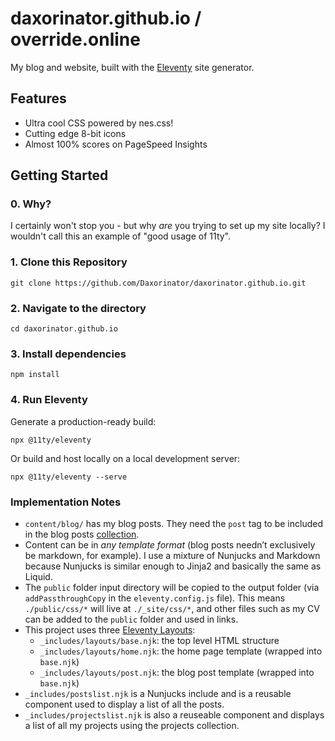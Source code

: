 # daxorinator.github.io / override.online

My blog and website, built with the [Eleventy](https://www.11ty.dev/) site generator.

## Features
* Ultra cool CSS powered by nes.css!
* Cutting edge 8-bit icons
* Almost 100% scores on PageSpeed Insights

## Getting Started
### 0. Why?
I certainly won't stop you - but why *are* you trying to set up my site locally?
I wouldn't call this an example of "good usage of 11ty".

### 1. Clone this Repository

```
git clone https://github.com/Daxorinator/daxorinator.github.io.git
```

### 2. Navigate to the directory

```
cd daxorinator.github.io
```

### 3. Install dependencies

```
npm install
```

### 4. Run Eleventy

Generate a production-ready build:

```
npx @11ty/eleventy
```

Or build and host locally on a local development server:

```
npx @11ty/eleventy --serve
```

### Implementation Notes

- `content/blog/` has my blog posts. They need the `post` tag to be included in the blog posts [collection](https://www.11ty.dev/docs/collections/).
- Content can be in _any template format_ (blog posts needn’t exclusively be markdown, for example). I use a mixture of Nunjucks and Markdown because Nunjucks is similar enough to Jinja2 and basically the same as Liquid.
- The `public` folder input directory will be copied to the output folder (via `addPassthroughCopy` in the `eleventy.config.js` file). This means `./public/css/*` will live at `./_site/css/*`, and other files such as my CV can be added to the `public` folder and used in links.
- This project uses three [Eleventy Layouts](https://www.11ty.dev/docs/layouts/):
	- `_includes/layouts/base.njk`: the top level HTML structure
	- `_includes/layouts/home.njk`: the home page template (wrapped into `base.njk`)
	- `_includes/layouts/post.njk`: the blog post template (wrapped into `base.njk`)
- `_includes/postslist.njk` is a Nunjucks include and is a reusable component used to display a list of all the posts.
- `_includes/projectslist.njk` is also a reuseable component and displays a list of all my projects using the projects collection.